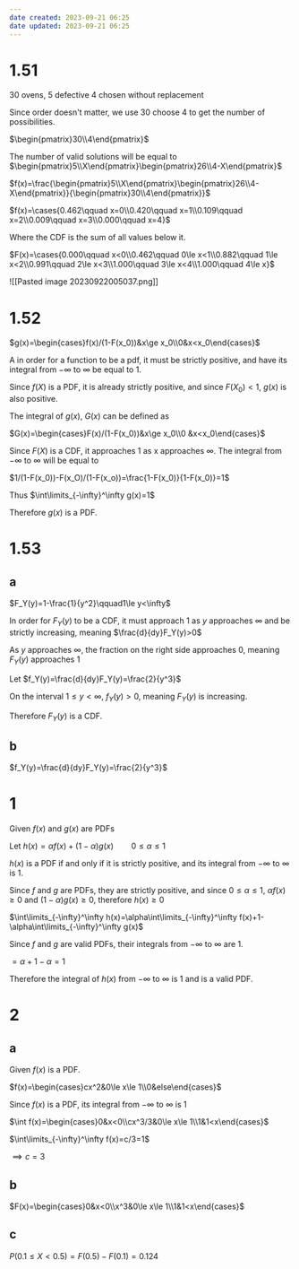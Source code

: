 ```yaml
---
date created: 2023-09-21 06:25
date updated: 2023-09-21 06:25
---
```


# 1.51

30 ovens, 5 defective
4 chosen without replacement

Since order doesn't matter, we use 30 choose 4 to get the number of possibilities.

$\begin{pmatrix}30\\4\end{pmatrix}$

The number of valid solutions will be equal to $\begin{pmatrix}5\\X\end{pmatrix}\begin{pmatrix}26\\4-X\end{pmatrix}$

$f(x)=\frac{\begin{pmatrix}5\\X\end{pmatrix}\begin{pmatrix}26\\4-X\end{pmatrix}}{\begin{pmatrix}30\\4\end{pmatrix}}$

$f(x)=\cases{0.462\qquad x=0\\0.420\qquad x=1\\0.109\qquad x=2\\0.009\qquad x=3\\0.000\qquad x=4}$

Where the CDF is the sum of all values below it.

$F(x)=\cases{0.000\qquad x<0\\0.462\qquad 0\le x<1\\0.882\qquad 1\le x<2\\0.991\qquad 2\le x<3\\1.000\qquad 3\le x<4\\1.000\qquad 4\le x}$

![[Pasted image 20230922005037.png]]

# 1.52

$g(x)=\begin{cases}f(x)/(1-F(x_0))&x\ge x_0\\0&x<x_0\end{cases}$

A in order for a function to be a pdf, it must be strictly positive, and have its integral from $-\infty$ to $\infty$ be equal to 1.

Since $f(X)$ is a PDF, it is already strictly positive, and since $F(X_0)<1$, $g(x)$ is also positive.

The integral of $g(x)$, $G(x)$ can be defined as

$G(x)=\begin{cases}F(x)/(1-F(x_0))&x\ge x_0\\0 &x<x_0\end{cases}$

Since $F(X)$ is a CDF, it approaches 1 as x approaches $\infty$. The integral from $-\infty$ to $\infty$ will be equal to

$1/(1-F(x_0))-F(x_O)/(1-F(x_o))=\frac{1-F(x_0)}{1-F(x_0)}=1$

Thus $\int\limits_{-\infty}^\infty g(x)=1$

Therefore $g(x)$ is a PDF.

# 1.53

## a

$F_Y(y)=1-\frac{1}{y^2}\qquad1\le y<\infty$

In order for $F_Y(y)$ to be a CDF, it must approach 1 as $y$ approaches $\infty$ and be strictly increasing, meaning $\frac{d}{dy}F_Y(y)>0$

As $y$ approaches $\infty$, the fraction on the right side approaches 0, meaning $F_Y(y)$ approaches 1

Let $f_Y(y)=\frac{d}{dy}F_Y(y)=\frac{2}{y^3}$ 

On the interval $1\le y<\infty$, $f_Y(y)>0$, meaning $F_Y(y)$ is increasing.

Therefore $F_Y(y)$ is a CDF.

## b

$f_Y(y)=\frac{d}{dy}F_Y(y)=\frac{2}{y^3}$ 

# 1

Given $f(x)$ and $g(x)$ are PDFs

Let $h(x)=\alpha f(x)+(1-\alpha)g(x)\qquad0\le\alpha\le1$

$h(x)$ is a PDF if and only if it is strictly positive, and its integral from $-\infty$ to $\infty$ is 1.

Since $f$ and $g$ are PDFs, they are strictly positive, and since $0\le\alpha\le1$, $\alpha f(x)\ge0$ and $(1-\alpha)g(x)\ge0$, therefore $h(x)\ge0$

$\int\limits_{-\infty}^\infty h(x)=\alpha\int\limits_{-\infty}^\infty f(x)+1-\alpha\int\limits_{-\infty}^\infty g(x)$

Since $f$ and $g$ are valid PDFs, their integrals from $-\infty$ to $\infty$ are 1.

$=\alpha+1-\alpha=1$

Therefore the integral of $h(x)$ from $-\infty$ to $\infty$ is 1 and is a valid PDF.

# 2

## a

Given $f(x)$ is a PDF.

$f(x)=\begin{cases}cx^2&0\le x\le 1\\0&else\end{cases}$

Since $f(x)$ is a PDF, its integral from $-\infty$ to $\infty$ is 1

$\int f(x)=\begin{cases}0&x<0\\cx^3/3&0\le x\le 1\\1&1<x\end{cases}$

$\int\limits_{-\infty}^\infty f(x)=c/3=1$

$\implies c=3$

## b

$F(x)=\begin{cases}0&x<0\\x^3&0\le x\le 1\\1&1<x\end{cases}$

## c

$P(0.1\le X<0.5)=F(0.5)-F(0.1)=0.124$